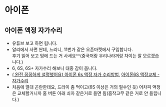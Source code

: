 # 아이폰
## 아이폰 액정 자가수리
- 유튜브 보고 하면 됩니다.  
- 알리에서 사면 싼데, 느리니, 11번가 같은 오픈마켓에서 구입합니다.  
  후기 읽어 보고 맘에 드는 거 사세요^^(중국꺼랑 우리나라꺼랑 차이는 잘 모르겠습니다.)  
- 6, 6S, 6S+ 자가수리 해보니 대중 감이 옵니다.  
- [( 완전 꼼꼼하게 설명했어요) 아이폰 6s 액정 자가 수리방법](https://www.youtube.com/watch?v=ikMKGPTgoS0), [아이폰6S 액정교체 - 자가수리](https://www.youtube.com/watch?v=cmEkf2n0Hfg&t=736s)
- 처음에 열대 곤란한데요, 드라이 좀 먹이고(6S 이상은 거의 필수인 듯) 어차피 액정은 교체할거니까 홈 버튼 아래 쇠자 같은거로 들면 됨(흡착고무 같은 거로 안 들립니다.)  
